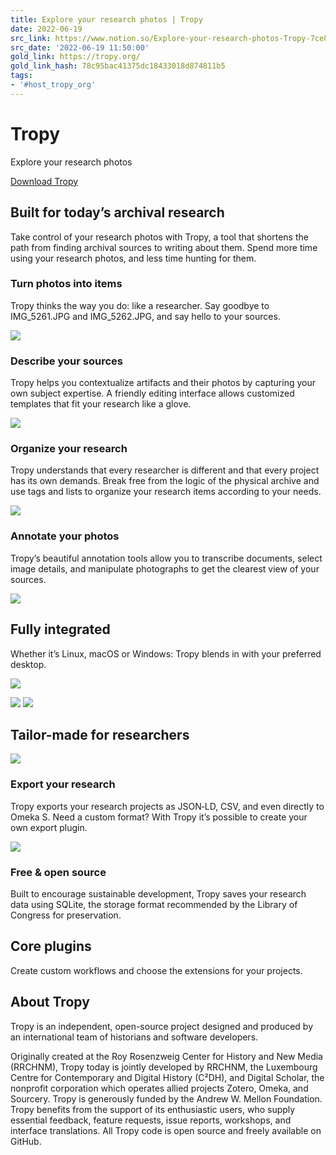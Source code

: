 ```yaml
---
title: Explore your research photos | Tropy
date: 2022-06-19
src_link: https://www.notion.so/Explore-your-research-photos-Tropy-7ce8c0e2efd24237a1728bed3fa682ff
src_date: '2022-06-19 11:50:00'
gold_link: https://tropy.org/
gold_link_hash: 78c95bac41375dc18433018d874811b5
tags:
- '#host_tropy_org'
---
```



Tropy
=====


Explore your research photos


[Download Tropy](https://github.com/tropy/tropy/releases/latest)

Built for today’s archival research
-----------------------------------


Take control of your research photos with Tropy, a tool that shortens the path from finding archival sources to writing about them. Spend more time using your research photos, and less time hunting for them.


### Turn photos into items


Tropy thinks the way you do: like a researcher. Say goodbye to IMG\_5261.JPG and IMG\_5262.JPG, and say hello to your sources.



![](assets/images/screenshot-1.jpg)


### Describe your sources


Tropy helps you contextualize artifacts and their photos by capturing your own subject expertise. A friendly editing interface allows customized templates that fit your research like a glove.




![](assets/images/screenshot-2.jpg)


### Organize your research


Tropy understands that every researcher is different and that every project has its own demands. Break free from the logic of the physical archive and use tags and lists to organize your research items according to your needs.




![](assets/images/screenshot-3.jpg)

### Annotate your photos


Tropy’s beautiful annotation tools allow you to transcribe documents, select image details, and manipulate photographs to get the clearest view of your sources.



![](assets/images/screenshot-4.jpg)


Fully integrated
----------------


Whether it’s Linux, macOS or Windows: Tropy blends in with your preferred desktop.





![](assets/images/platforms/linux-1.png)


![](assets/images/platforms/windows-1.png)
![](assets/images/platforms/macos.png)

Tailor-made for researchers
---------------------------


![](/assets/images/rdf-icon.svg)
### Export your research


Tropy exports your research projects as JSON‑LD, CSV, and even directly to Omeka S. Need a custom format? With Tropy it’s possible to create your own export plugin.


![](/assets/images/git-icon.svg)
### Free & open source


Built to encourage sustainable development, Tropy saves your research data using SQLite, the storage format recommended by the Library of Congress for preservation.


Core plugins
------------


Create custom workflows and choose the extensions for your projects.



About Tropy
-----------


Tropy is an independent, open-source project designed and produced by an international team of historians and software developers.


Originally created at the Roy Rosenzweig Center for History and New Media (RRCHNM), Tropy today is jointly developed by RRCHNM, the Luxembourg Centre for Contemporary and Digital History (C²DH), and Digital Scholar, the nonprofit corporation which operates allied projects Zotero, Omeka, and Sourcery. Tropy is generously funded by the Andrew W. Mellon Foundation. Tropy benefits from the support of its enthusiastic users, who supply essential feedback, feature requests, issue reports, workshops, and interface translations. All Tropy code is open source and freely available on GitHub.
